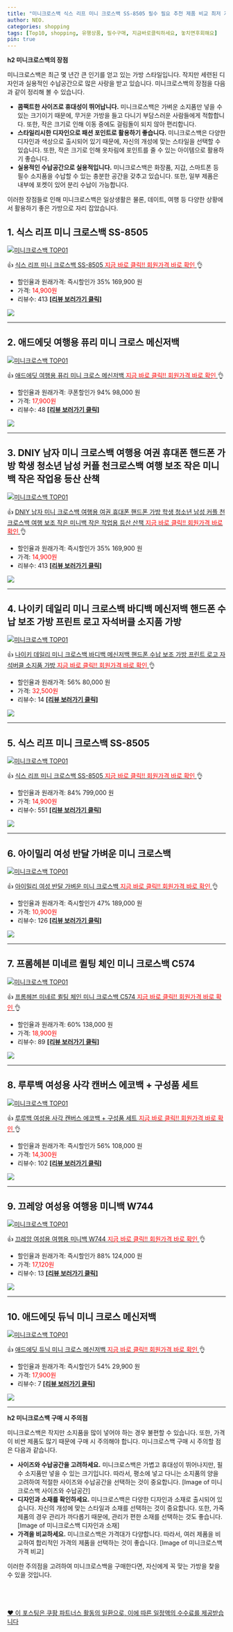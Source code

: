 ```yaml
---
title: "미니크로스백 식스 리프 미니 크로스백 SS-8505 필수 필요 추천 제품 비교 최저 가격 비교 장점 구매 후기 구매평"
author: NEO.
categories: shopping
tags: [Top10, shopping, 유행상품, 필수구매, 지금바로클릭하세요, 놓치면후회해요]
pin: true
---
```

**h2 미니크로스백의 장점**

미니크로스백은 최근 몇 년간 큰 인기를 얻고 있는 가방 스타일입니다. 작지만 세련된 디자인과 실용적인 수납공간으로 많은 사랑을 받고 있습니다. 미니크로스백의 장점을 다음과 같이 정리해 볼 수 있습니다.

* **콤팩트한 사이즈로 휴대성이 뛰어납니다.** 미니크로스백은 가벼운 소지품만 넣을 수 있는 크기이기 때문에, 무거운 가방을 들고 다니기 부담스러운 사람들에게 적합합니다. 또한, 작은 크기로 인해 이동 중에도 걸림돌이 되지 않아 편리합니다.
* **스타일리시한 디자인으로 패션 포인트로 활용하기 좋습니다.** 미니크로스백은 다양한 디자인과 색상으로 출시되어 있기 때문에, 자신의 개성에 맞는 스타일을 선택할 수 있습니다. 또한, 작은 크기로 인해 옷차림에 포인트를 줄 수 있는 아이템으로 활용하기 좋습니다.
* **실용적인 수납공간으로 실용적입니다.** 미니크로스백은 화장품, 지갑, 스마트폰 등 필수 소지품을 수납할 수 있는 충분한 공간을 갖추고 있습니다. 또한, 일부 제품은 내부에 포켓이 있어 분리 수납이 가능합니다.

이러한 장점들로 인해 미니크로스백은 일상생활은 물론, 데이트, 여행 등 다양한 상황에서 활용하기 좋은 가방으로 자리 잡았습니다.

   

## 1. 식스 리프 미니 크로스백 SS-8505

[![미니크로스백 TOP01](https://thumbnail6.coupangcdn.com/thumbnails/remote/490x490ex/image/rs_quotation_api/ycl5rbzt/5d2660bf6b8b4c2692eb57180ef4e011.jpg)](https://link.coupang.com/re/AFFSDP?lptag=AF3617701&subid=GithubCoopas&pageKey=7405857822&traceid=V0-153&itemId=19177900012&vendorItemId=86295851791)


👍 [식스 리프 미니 크로스백 SS-8505 <font color=red> 지금 바로 클릭!! 회원가격 바로 확인 </font> ](https://link.coupang.com/re/AFFSDP?lptag=AF3617701&subid=GithubCoopas&pageKey=7405857822&traceid=V0-153&itemId=19177900012&vendorItemId=86295851791) 👌 


- 할인율과 원래가격: 즉시할인가 35%  169,900   원
- 가격: <span style='color:red'>14,900원</span>
- 리뷰수: 413  [**[리뷰 보러가기 클릭]**](https://link.coupang.com/re/AFFSDP?lptag=AF3617701&subid=GithubCoopas&pageKey=7405857822&traceid=V0-153&itemId=19177900012&vendorItemId=86295851791)

[![](/discount_price.png)](https://link.coupang.com/re/AFFSDP?lptag=AF3617701&subid=GithubCoopas&pageKey=7405857822&traceid=V0-153&itemId=19177900012&vendorItemId=86295851791)

---


   

## 2. 애드에딧 여행용 퓨리 미니 크로스 메신저백

[![미니크로스백 TOP01](https://thumbnail6.coupangcdn.com/thumbnails/remote/490x490ex/image/retail/images/8142359962650254-cc208026-c058-43fe-b1ab-39191d77114b.jpg)](https://link.coupang.com/re/AFFSDP?lptag=AF3617701&subid=GithubCoopas&pageKey=6726950329&traceid=V0-153&itemId=15661701562&vendorItemId=82877485603)


👍 [애드에딧 여행용 퓨리 미니 크로스 메신저백 <font color=red> 지금 바로 클릭!! 회원가격 바로 확인 </font> ](https://link.coupang.com/re/AFFSDP?lptag=AF3617701&subid=GithubCoopas&pageKey=6726950329&traceid=V0-153&itemId=15661701562&vendorItemId=82877485603) 👌 


- 할인율과 원래가격: 쿠폰할인가 94%  98,000   원
- 가격: <span style='color:red'>17,900원</span>
- 리뷰수: 48  [**[리뷰 보러가기 클릭]**](https://link.coupang.com/re/AFFSDP?lptag=AF3617701&subid=GithubCoopas&pageKey=6726950329&traceid=V0-153&itemId=15661701562&vendorItemId=82877485603)

[![](/discount_price.png)](https://link.coupang.com/re/AFFSDP?lptag=AF3617701&subid=GithubCoopas&pageKey=6726950329&traceid=V0-153&itemId=15661701562&vendorItemId=82877485603)

---


   

## 3. DNIY 남자 미니 크로스백 여행용 여권 휴대폰 핸드폰 가방 학생 청소년 남성 커플 천크로스백 여행 보조 작은 미니백 작은 작업용 등산 산책

[![미니크로스백 TOP01](https://thumbnail6.coupangcdn.com/thumbnails/remote/490x490ex/image/vendor_inventory/1cf1/5dbf35a7d822b7b66a0be7e392597417c1a5c64ec8c9e8d30f210aec355e.jpg)](https://link.coupang.com/re/AFFSDP?lptag=AF3617701&subid=GithubCoopas&pageKey=7345650837&traceid=V0-153&itemId=18890495713&vendorItemId=86018604841)


👍 [DNIY 남자 미니 크로스백 여행용 여권 휴대폰 핸드폰 가방 학생 청소년 남성 커플 천크로스백 여행 보조 작은 미니백 작은 작업용 등산 산책 <font color=red> 지금 바로 클릭!! 회원가격 바로 확인 </font> ](https://link.coupang.com/re/AFFSDP?lptag=AF3617701&subid=GithubCoopas&pageKey=7345650837&traceid=V0-153&itemId=18890495713&vendorItemId=86018604841) 👌 


- 할인율과 원래가격: 즉시할인가 35%  169,900   원
- 가격: <span style='color:red'>14,900원</span>
- 리뷰수: 413  [**[리뷰 보러가기 클릭]**](https://link.coupang.com/re/AFFSDP?lptag=AF3617701&subid=GithubCoopas&pageKey=7345650837&traceid=V0-153&itemId=18890495713&vendorItemId=86018604841)

[![](/discount_price.png)](https://link.coupang.com/re/AFFSDP?lptag=AF3617701&subid=GithubCoopas&pageKey=7345650837&traceid=V0-153&itemId=18890495713&vendorItemId=86018604841)

---


   

## 4. 나이키 데일리 미니 크로스백 바디백 메신저백 핸드폰 수납 보조 가방 프린트 로고 자석버클 소지품 가방

[![미니크로스백 TOP01](https://thumbnail10.coupangcdn.com/thumbnails/remote/490x490ex/image/vendor_inventory/2c7c/5fa32e2b25c8655a11283305e06c73a25e06381399a895b4a20e7064866e.jpg)](https://link.coupang.com/re/AFFSDP?lptag=AF3617701&subid=GithubCoopas&pageKey=7687838234&traceid=V0-153&itemId=20550424486&vendorItemId=87626596147)


👍 [나이키 데일리 미니 크로스백 바디백 메신저백 핸드폰 수납 보조 가방 프린트 로고 자석버클 소지품 가방 <font color=red> 지금 바로 클릭!! 회원가격 바로 확인 </font> ](https://link.coupang.com/re/AFFSDP?lptag=AF3617701&subid=GithubCoopas&pageKey=7687838234&traceid=V0-153&itemId=20550424486&vendorItemId=87626596147) 👌 


- 할인율과 원래가격: 56%  80,000   원
- 가격: <span style='color:red'>32,500원</span>
- 리뷰수: 14  [**[리뷰 보러가기 클릭]**](https://link.coupang.com/re/AFFSDP?lptag=AF3617701&subid=GithubCoopas&pageKey=7687838234&traceid=V0-153&itemId=20550424486&vendorItemId=87626596147)

[![](/discount_price.png)](https://link.coupang.com/re/AFFSDP?lptag=AF3617701&subid=GithubCoopas&pageKey=7687838234&traceid=V0-153&itemId=20550424486&vendorItemId=87626596147)

---


   

## 5. 식스 리프 미니 크로스백 SS-8505

[![미니크로스백 TOP01](https://thumbnail7.coupangcdn.com/thumbnails/remote/490x490ex/image/rs_quotation_api/x1uf39l3/eba639ef7b59462899d923fadf1e047f.jpg)](https://link.coupang.com/re/AFFSDP?lptag=AF3617701&subid=GithubCoopas&pageKey=7405857822&traceid=V0-153&itemId=19177900011&vendorItemId=86295851771)


👍 [식스 리프 미니 크로스백 SS-8505 <font color=red> 지금 바로 클릭!! 회원가격 바로 확인 </font> ](https://link.coupang.com/re/AFFSDP?lptag=AF3617701&subid=GithubCoopas&pageKey=7405857822&traceid=V0-153&itemId=19177900011&vendorItemId=86295851771) 👌 


- 할인율과 원래가격: 84%  799,000   원
- 가격: <span style='color:red'>14,900원</span>
- 리뷰수: 551  [**[리뷰 보러가기 클릭]**](https://link.coupang.com/re/AFFSDP?lptag=AF3617701&subid=GithubCoopas&pageKey=7405857822&traceid=V0-153&itemId=19177900011&vendorItemId=86295851771)

[![](/discount_price.png)](https://link.coupang.com/re/AFFSDP?lptag=AF3617701&subid=GithubCoopas&pageKey=7405857822&traceid=V0-153&itemId=19177900011&vendorItemId=86295851771)

---


   

## 6. 아이밀리 여성 반달 가벼운 미니 크로스백

[![미니크로스백 TOP01](https://thumbnail9.coupangcdn.com/thumbnails/remote/490x490ex/image/vendor_inventory/13ea/12782751d767040662825746b4cac2d675d3a91fe426ec3805bcb2521db6.jpg)](https://link.coupang.com/re/AFFSDP?lptag=AF3617701&subid=GithubCoopas&pageKey=7519798141&traceid=V0-153&itemId=19720614131&vendorItemId=86824771860)


👍 [아이밀리 여성 반달 가벼운 미니 크로스백 <font color=red> 지금 바로 클릭!! 회원가격 바로 확인 </font> ](https://link.coupang.com/re/AFFSDP?lptag=AF3617701&subid=GithubCoopas&pageKey=7519798141&traceid=V0-153&itemId=19720614131&vendorItemId=86824771860) 👌 


- 할인율과 원래가격: 즉시할인가 47%  189,000   원
- 가격: <span style='color:red'>10,900원</span>
- 리뷰수: 126  [**[리뷰 보러가기 클릭]**](https://link.coupang.com/re/AFFSDP?lptag=AF3617701&subid=GithubCoopas&pageKey=7519798141&traceid=V0-153&itemId=19720614131&vendorItemId=86824771860)

[![](/discount_price.png)](https://link.coupang.com/re/AFFSDP?lptag=AF3617701&subid=GithubCoopas&pageKey=7519798141&traceid=V0-153&itemId=19720614131&vendorItemId=86824771860)

---


   

## 7. 프롬헤븐 미네르 퀼팅 체인 미니 크로스백 C574

[![미니크로스백 TOP01](https://thumbnail6.coupangcdn.com/thumbnails/remote/490x490ex/image/rs_quotation_api/kjcdtolz/8059858d71be432bb65a711a13ebfc0b.jpg)](https://link.coupang.com/re/AFFSDP?lptag=AF3617701&subid=GithubCoopas&pageKey=6635918815&traceid=V0-153&itemId=15150208275&vendorItemId=82371737570)


👍 [프롬헤븐 미네르 퀼팅 체인 미니 크로스백 C574 <font color=red> 지금 바로 클릭!! 회원가격 바로 확인 </font> ](https://link.coupang.com/re/AFFSDP?lptag=AF3617701&subid=GithubCoopas&pageKey=6635918815&traceid=V0-153&itemId=15150208275&vendorItemId=82371737570) 👌 


- 할인율과 원래가격: 60%  138,000   원
- 가격: <span style='color:red'>18,900원</span>
- 리뷰수: 89  [**[리뷰 보러가기 클릭]**](https://link.coupang.com/re/AFFSDP?lptag=AF3617701&subid=GithubCoopas&pageKey=6635918815&traceid=V0-153&itemId=15150208275&vendorItemId=82371737570)

[![](/discount_price.png)](https://link.coupang.com/re/AFFSDP?lptag=AF3617701&subid=GithubCoopas&pageKey=6635918815&traceid=V0-153&itemId=15150208275&vendorItemId=82371737570)

---


   

## 8. 루루백 여성용 사각 캔버스 에코백 + 구성품 세트

[![미니크로스백 TOP01](https://thumbnail8.coupangcdn.com/thumbnails/remote/490x490ex/image/retail/images/2023/09/20/10/1/5cfd1975-d6fe-46a2-9059-88f28357fd9e.jpg)](https://link.coupang.com/re/AFFSDP?lptag=AF3617701&subid=GithubCoopas&pageKey=7271954185&traceid=V0-153&itemId=18547602716&vendorItemId=87246420865)


👍 [루루백 여성용 사각 캔버스 에코백 + 구성품 세트 <font color=red> 지금 바로 클릭!! 회원가격 바로 확인 </font> ](https://link.coupang.com/re/AFFSDP?lptag=AF3617701&subid=GithubCoopas&pageKey=7271954185&traceid=V0-153&itemId=18547602716&vendorItemId=87246420865) 👌 


- 할인율과 원래가격: 즉시할인가 56%  108,000   원
- 가격: <span style='color:red'>14,300원</span>
- 리뷰수: 102  [**[리뷰 보러가기 클릭]**](https://link.coupang.com/re/AFFSDP?lptag=AF3617701&subid=GithubCoopas&pageKey=7271954185&traceid=V0-153&itemId=18547602716&vendorItemId=87246420865)

[![](/discount_price.png)](https://link.coupang.com/re/AFFSDP?lptag=AF3617701&subid=GithubCoopas&pageKey=7271954185&traceid=V0-153&itemId=18547602716&vendorItemId=87246420865)

---


   

## 9. 끄레앙 여성용 여행용 미니백 W744

[![미니크로스백 TOP01](https://thumbnail8.coupangcdn.com/thumbnails/remote/490x490ex/image/retail/images/2020/07/21/18/7/7c781b65-def3-4654-b8b0-faf593c4187e.jpg)](https://link.coupang.com/re/AFFSDP?lptag=AF3617701&subid=GithubCoopas&pageKey=1880200626&traceid=V0-153&itemId=3195038794&vendorItemId=71182456194)


👍 [끄레앙 여성용 여행용 미니백 W744 <font color=red> 지금 바로 클릭!! 회원가격 바로 확인 </font> ](https://link.coupang.com/re/AFFSDP?lptag=AF3617701&subid=GithubCoopas&pageKey=1880200626&traceid=V0-153&itemId=3195038794&vendorItemId=71182456194) 👌 


- 할인율과 원래가격: 즉시할인가 88%  124,000   원
- 가격: <span style='color:red'>17,120원</span>
- 리뷰수: 13  [**[리뷰 보러가기 클릭]**](https://link.coupang.com/re/AFFSDP?lptag=AF3617701&subid=GithubCoopas&pageKey=1880200626&traceid=V0-153&itemId=3195038794&vendorItemId=71182456194)

[![](/discount_price.png)](https://link.coupang.com/re/AFFSDP?lptag=AF3617701&subid=GithubCoopas&pageKey=1880200626&traceid=V0-153&itemId=3195038794&vendorItemId=71182456194)

---


   

## 10. 애드에딧 듀닉 미니 크로스 메신저백

[![미니크로스백 TOP01](https://thumbnail8.coupangcdn.com/thumbnails/remote/490x490ex/image/rs_quotation_api/ubrxj6tx/59266d80d8a740b09a415827c4122ac3.jpg)](https://link.coupang.com/re/AFFSDP?lptag=AF3617701&subid=GithubCoopas&pageKey=6734120970&traceid=V0-153&itemId=15699734897&vendorItemId=82914300640)


👍 [애드에딧 듀닉 미니 크로스 메신저백 <font color=red> 지금 바로 클릭!! 회원가격 바로 확인 </font> ](https://link.coupang.com/re/AFFSDP?lptag=AF3617701&subid=GithubCoopas&pageKey=6734120970&traceid=V0-153&itemId=15699734897&vendorItemId=82914300640) 👌 


- 할인율과 원래가격: 즉시할인가 54%  29,900   원
- 가격: <span style='color:red'>17,900원</span>
- 리뷰수: 7  [**[리뷰 보러가기 클릭]**](https://link.coupang.com/re/AFFSDP?lptag=AF3617701&subid=GithubCoopas&pageKey=6734120970&traceid=V0-153&itemId=15699734897&vendorItemId=82914300640)

[![](/discount_price.png)](https://link.coupang.com/re/AFFSDP?lptag=AF3617701&subid=GithubCoopas&pageKey=6734120970&traceid=V0-153&itemId=15699734897&vendorItemId=82914300640)

---
**h2 미니크로스백 구매 시 주의점**

미니크로스백은 작지만 소지품을 많이 넣어야 하는 경우 불편할 수 있습니다. 또한, 가격이 비싼 제품도 많기 때문에 구매 시 주의해야 합니다. 미니크로스백 구매 시 주의할 점은 다음과 같습니다.

* **사이즈와 수납공간을 고려하세요.** 미니크로스백은 가볍고 휴대성이 뛰어나지만, 필수 소지품만 넣을 수 있는 크기입니다. 따라서, 평소에 넣고 다니는 소지품의 양을 고려하여 적절한 사이즈와 수납공간을 선택하는 것이 중요합니다.
[Image of 미니크로스백 사이즈와 수납공간]
* **디자인과 소재를 확인하세요.** 미니크로스백은 다양한 디자인과 소재로 출시되어 있습니다. 자신의 개성에 맞는 스타일과 소재를 선택하는 것이 중요합니다. 또한, 가죽 제품의 경우 관리가 까다롭기 때문에, 관리가 편한 소재를 선택하는 것도 좋습니다.
[Image of 미니크로스백 디자인과 소재]
* **가격을 비교하세요.** 미니크로스백은 가격대가 다양합니다. 따라서, 여러 제품을 비교하여 합리적인 가격의 제품을 선택하는 것이 좋습니다.
[Image of 미니크로스백 가격 비교]

이러한 주의점을 고려하여 미니크로스백을 구매한다면, 자신에게 꼭 맞는 가방을 찾을 수 있을 것입니다.<br><br><br><br><br> [ ❤  이 포스팅은 쿠팡 파트너스 활동의 일환으로, 이에 따른 일정액의 수수료를 제공받습니다](https://link.coupang.com/a/bcEFyh)
